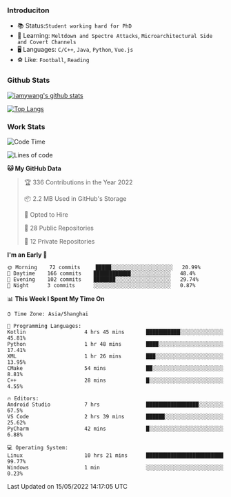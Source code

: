 ### Introduciton

- 📚 Status:`Student working hard for PhD`
- 🔎 Learning: `Meltdown and Spectre Attacks`, `Microarchitectural Side and Covert Channels`
- 🖥️ Languages: `C/C++`, `Java`, `Python`, `Vue.js`
- ⚽ Like: `Football`, `Reading`

### Github Stats

[![iamywang's github stats](https://github-readme-stats.vercel.app/api?username=iamywang&count_private=true&show_icons=true)]()

[![Top Langs](https://github-readme-stats.vercel.app/api/top-langs/?username=iamywang&layout=compact)]()

### Work Stats

<!--START_SECTION:waka-->
![Code Time](http://img.shields.io/badge/Code%20Time-312%20hrs%2048%20mins-blue)

![Lines of code](https://img.shields.io/badge/From%20Hello%20World%20I%27ve%20Written--40%20Thousand%20lines%20of%20code-blue)

**🐱 My GitHub Data** 

> 🏆 336 Contributions in the Year 2022
 > 
> 📦 2.2 MB Used in GitHub's Storage 
 > 
> 💼 Opted to Hire
 > 
> 📜 28 Public Repositories 
 > 
> 🔑 12 Private Repositories  
 > 
**I'm an Early 🐤** 

```text
🌞 Morning    72 commits     █████░░░░░░░░░░░░░░░░░░░░   20.99% 
🌆 Daytime    166 commits    ████████████░░░░░░░░░░░░░   48.4% 
🌃 Evening    102 commits    ███████░░░░░░░░░░░░░░░░░░   29.74% 
🌙 Night      3 commits      ░░░░░░░░░░░░░░░░░░░░░░░░░   0.87%

```


📊 **This Week I Spent My Time On** 

```text
⌚︎ Time Zone: Asia/Shanghai

💬 Programming Languages: 
Kotlin                   4 hrs 45 mins       ███████████░░░░░░░░░░░░░░   45.81% 
Python                   1 hr 48 mins        ████░░░░░░░░░░░░░░░░░░░░░   17.41% 
XML                      1 hr 26 mins        ███░░░░░░░░░░░░░░░░░░░░░░   13.95% 
CMake                    54 mins             ██░░░░░░░░░░░░░░░░░░░░░░░   8.81% 
C++                      28 mins             █░░░░░░░░░░░░░░░░░░░░░░░░   4.55%

🔥 Editors: 
Android Studio           7 hrs               █████████████████░░░░░░░░   67.5% 
VS Code                  2 hrs 39 mins       ██████░░░░░░░░░░░░░░░░░░░   25.62% 
PyCharm                  42 mins             █░░░░░░░░░░░░░░░░░░░░░░░░   6.88%

💻 Operating System: 
Linux                    10 hrs 21 mins      █████████████████████████   99.77% 
Windows                  1 min               ░░░░░░░░░░░░░░░░░░░░░░░░░   0.23%

```


 Last Updated on 15/05/2022 14:17:05 UTC
<!--END_SECTION:waka-->

